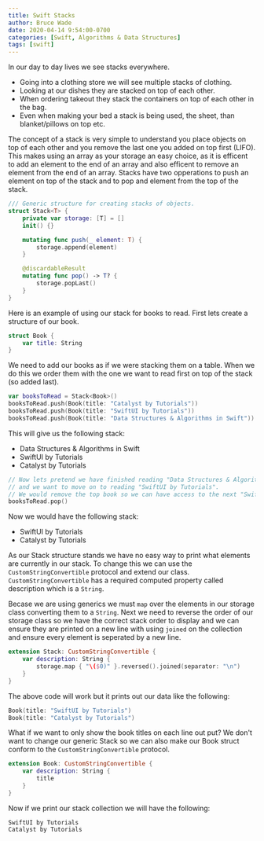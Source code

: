 ```yaml
---
title: Swift Stacks
author: Bruce Wade
date: 2020-04-14 9:54:00-0700
categories: [Swift, Algorithms & Data Structures]
tags: [swift]
---
```

In our day to day lives we see stacks everywhere. 
- Going into a clothing store we will see multiple stacks of clothing. 
- Looking at our dishes they are stacked on top of each other.
- When ordering takeout they stack the containers on top of each other in the bag.
- Even when making your bed a stack is being used, the sheet, than blanket/pillows on top etc.

The concept of a stack is very simple to understand you place objects on top of each other and you remove the last one you added on top first (LIFO). This makes using an array as your storage an easy choice, as it is efficent to add an element to the end of an array and also efficent to remove an element from the end of an array. Stacks have two opperations to push an element on top of the stack and to pop and element from the top of the stack.

```swift
/// Generic structure for creating stacks of objects.
struct Stack<T> {
    private var storage: [T] = []
    init() {}

    mutating func push(_ element: T) {
        storage.append(element)
    }

    @discardableResult
    mutating func pop() -> T? {
        storage.popLast()
    }
}
```

Here is an example of using our stack for books to read. First lets create a structure of our book.

```swift
struct Book {
    var title: String
}
```

We need to add our books as if we were stacking them on a table. When we do this we order them with the one we want to read first on top of the stack (so added last).

```swift
var booksToRead = Stack<Book>()
booksToRead.push(Book(title: "Catalyst by Tutorials"))
booksToRead.push(Book(title: "SwiftUI by Tutorials"))
booksToRead.push(Book(title: "Data Structures & Algorithms in Swift"))
```

This will give us the following stack:
- Data Structures & Algorithms in Swift
- SwiftUI by Tutorials
- Catalyst by Tutorials

```swift
// Now lets pretend we have finished reading "Data Structures & Algorithms in Swift"
// and we want to move on to reading "SwiftUI by Tutorials".
// We would remove the top book so we can have access to the next "SwiftUI by Tutorials".
booksToRead.pop()
```

Now we would have the following stack:
- SwiftUI by Tutorials
- Catalyst by Tutorials

As our Stack structure stands we have no easy way to print what elements are currently in our stack. To change this we can use the `CustomStringConvertible` protocol and extend our class. `CustomStringConvertible` has a required computed property called description which is a `String`.

Becase we are using generics we must `map` over the elements in our storage class converting them to a `String`. Next we need to reverse the order of our storage class so we have the correct stack order to display and we can ensure they are printed on a new line with using `joined` on the collection and ensure every element is seperated by a new line.

```swift
extension Stack: CustomStringConvertible {
    var description: String {
        storage.map { "\($0)" }.reversed().joined(separator: "\n")
    }
}
```

The above code will work but it prints out our data like the following:

```swift
Book(title: "SwiftUI by Tutorials")
Book(title: "Catalyst by Tutorials")
```

What if we want to only show the book titles on each line out put? We don't want to change our generic Stack so we can also make our Book struct conform to the `CustomStringConvertible` protocol.

```swift
extension Book: CustomStringConvertible {
    var description: String {
        title
    }
}
```

Now if we print our stack collection we will have the following:

```
SwiftUI by Tutorials
Catalyst by Tutorials
```